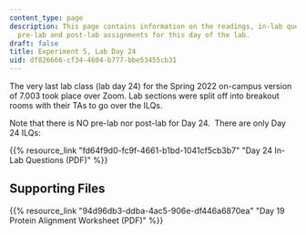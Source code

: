 ```yaml
---
content_type: page
description: This page contains information on the readings, in-lab questions, and
  pre-lab and post-lab assignments for this day of the lab.
draft: false
title: Experiment 5, Lab Day 24
uid: df826666-cf34-4604-b777-bbe53455cb31
---
```

The very last lab class (lab day 24) for the Spring 2022 on-campus version of 7.003 took place over Zoom. Lab sections were split off into breakout rooms with their TAs to go over the ILQs.

Note that there is NO pre-lab nor post-lab for Day 24.  There are only Day 24 ILQs:

{{% resource_link "fd64f9d0-fc9f-4661-b1bd-1041cf5cb3b7" "Day 24 In-Lab Questions (PDF)" %}}

## Supporting Files

{{% resource_link "94d96db3-ddba-4ac5-906e-df446a6870ea" "Day 19 Protein Alignment Worksheet (PDF)" %}}